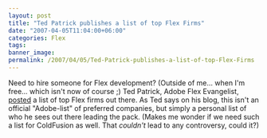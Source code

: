 ```yaml
---
layout: post
title: "Ted Patrick publishes a list of top Flex Firms"
date: "2007-04-05T11:04:00+06:00"
categories: Flex 
tags: 
banner_image: 
permalink: /2007/04/05/Ted-Patrick-publishes-a-list-of-top-Flex-Firms
---
```


Need to hire someone for Flex development? (Outside of me... when I'm free... which isn't now of course ;) Ted Patrick, Adobe Flex Evangelist, <a href="http://www.onflex.org/ted/2007/04/q1-2007-top-flex-firms.php">posted</a> a list of top Flex firms out there. As Ted says on his blog, this isn't an official "Adobe-list" of preferred companies, but simply a personal list of who he sees out there leading the pack. (Makes me wonder if we need such a list for ColdFusion as well. That <i>couldn't</i> lead to any controversy, could it?)